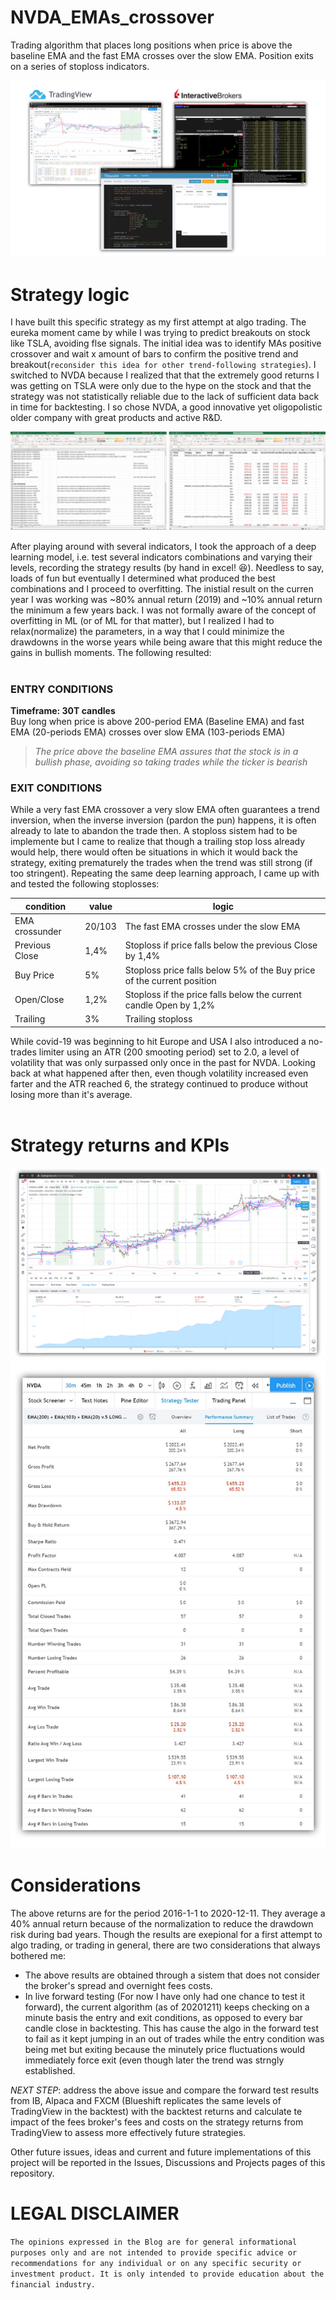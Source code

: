 # NVDA_EMAs_crossover
Trading algorithm that places long positions when price is above the baseline EMA and the fast EMA crosses over the slow EMA. Position exits on a series of stoploss indicators.

![](images/README_header.jpg)


# Strategy logic
I have built this specific strategy as my first attempt at algo trading. The eureka moment came by while I was trying to predict breakouts on stock like TSLA, avoiding flse signals. The initial idea was to identify MAs positive crossover and wait x amount of bars to confirm the positive trend and breakout(`reconsider this idea for other trend-following strategies`). I switched to NVDA because I realized that that the extremely good returns I was getting on TSLA were only due to the hype on the stock and that the strategy was not statistically reliable due to the lack of sufficient data back in time for backtesting. I so chose NVDA, a good innovative yet oligopolistic older company with great products and active R&D.

![](images/early_nml_tests.jpg)

After playing around with several indicators, I took the approach of a deep learning model, i.e. test several indicators combinations and varying their levels, recording the strategy results (by hand in excel! :laughing:). Needless to say, loads of fun but eventually I determined what produced the best combinations and I proceed to overfitting. The inistial result on the curren year I was working was ~80% annual return (2019) and ~10% annual return the minimum a few years back. I was not formally aware of the concept of overfitting in ML (or of ML for that matter), but I realized I had to relax(normalize) the parameters, in a way that I could minimize the drawdowns in the worse years while being aware that this might reduce the gains in bullish moments. The following resulted:<br><br>


### ENTRY CONDITIONS
**Timeframe: 30T candles**<br>
Buy long when price is above 200-period EMA (Baseline EMA) and fast EMA (20-periods EMA) crosses over slow EMA (103-periods EMA)

> *The price above the baseline EMA assures that the stock is in a bullish phase, avoiding so taking trades while the ticker is bearish*



### EXIT CONDITIONS
While a very fast EMA crossover a very slow EMA often guarantees a trend inversion, when the inverse inversion (pardon the pun) happens, it is often already to late to abandon the trade then. A stoploss sistem had to be implemente but I came to realize that though a trailing stop loss already would help, there would often be situations in which it would back the strategy, exiting prematurely the trades when the trend was still strong (if too stringent). Repeating the same deep learning approach, I came up with and tested the following stoplosses:

condition | value | logic
--- | --- | ---
EMA crossunder | 20/103 | The fast EMA crosses under the slow EMA
Previous Close | 1,4% | Stoploss if price falls below the previous Close by 1,4%
Buy Price | 5% | Stoploss price falls below 5% of the Buy price of the current position
Open/Close | 1,2% | Stoploss if the price falls below the current candle Open by 1,2%
Trailing | 3% | Trailing stoploss


While covid-19 was beginning to hit Europe and USA I also introduced a no-trades limiter using an ATR (200 smooting period) set to 2.0, a level of volatility that was only surpassed only once in the past for NVDA. Looking back at what happened after then, even though volatility increased even farter and the ATR reached 6, the strategy continued to produce without losing more than it's average.
<br><br>


# Strategy returns and KPIs
![](images/20162020_tradingview_NVDA_snapshot.jpg)
![](images/20162020_tradingview_NVDA_kpis.jpg)


# Considerations
The above returns are for the period 2016-1-1 to 2020-12-11. They average a 40% annual return because of the normalization to reduce the drawdown risk during bad years. Though the results are exepional for a first attempt to algo trading, or trading in general, there are two considerations that always bothered me:
- The above results are obtained through a sistem that does not consider the broker's spread and overnight fees costs.
- In live forward testing (For now I have only had one chance to test it forward), the current algorithm (as of 20201211) keeps checking on a minute basis the entry and exit conditions, as opposed to every bar candle close in backtesting. This has cause the algo in the forward test to fail as it kept jumping in an out of trades while the entry condition was being met but exiting because the minutely price fluctuations would immediately force exit (even though later the trend was strngly established.


*NEXT STEP*: address the above issue and compare the forward test results from IB, Alpaca and FXCM (Blueshift replicates the same levels of TradingView in the backtest) with the backtest returns and calculate te impact of the fees broker's fees and costs on the strategy returns from TradingView to assess more effectively future strategies.

Other future issues, ideas and current and future implementations of this project will be reported in the Issues, Discussions and Projects pages of this repository.

# LEGAL DISCLAIMER
`The opinions expressed in the Blog are for general informational purposes only and are not intended to provide specific advice or recommendations for any individual or on any specific security or investment product. It is only intended to provide education about the financial industry.`
